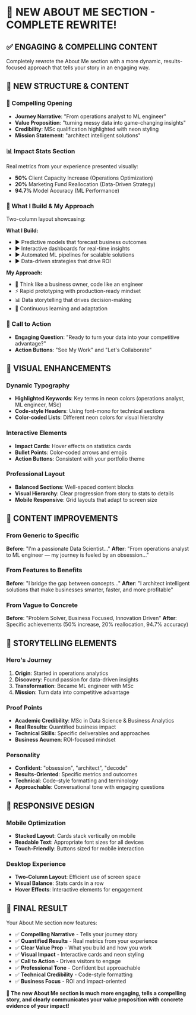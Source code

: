 # 🎨 **NEW ABOUT ME SECTION - COMPLETE REWRITE!**

## ✅ **ENGAGING & COMPELLING CONTENT**

Completely rewrote the About Me section with a more dynamic, results-focused approach that tells your story in an engaging way.

## 🚀 **NEW STRUCTURE & CONTENT**

### **🎯 Compelling Opening**
- **Journey Narrative**: "From operations analyst to ML engineer"
- **Value Proposition**: "turning messy data into game-changing insights"
- **Credibility**: MSc qualification highlighted with neon styling
- **Mission Statement**: "architect intelligent solutions"

### **📊 Impact Stats Section**
Real metrics from your experience presented visually:
- **50%** Client Capacity Increase (Operations Optimization)
- **20%** Marketing Fund Reallocation (Data-Driven Strategy)  
- **94.7%** Model Accuracy (ML Performance)

### **💼 What I Build & My Approach**
Two-column layout showcasing:

**What I Build:**
- ▶ Predictive models that forecast business outcomes
- ▶ Interactive dashboards for real-time insights
- ▶ Automated ML pipelines for scalable solutions
- ▶ Data-driven strategies that drive ROI

**My Approach:**
- 🧠 Think like a business owner, code like an engineer
- ⚡ Rapid prototyping with production-ready mindset
- 📊 Data storytelling that drives decision-making
- 🚀 Continuous learning and adaptation

### **🎯 Call to Action**
- **Engaging Question**: "Ready to turn your data into your competitive advantage?"
- **Action Buttons**: "See My Work" and "Let's Collaborate"

## 🎨 **VISUAL ENHANCEMENTS**

### **Dynamic Typography**
- **Highlighted Keywords**: Key terms in neon colors (operations analyst, ML engineer, MSc)
- **Code-style Headers**: Using font-mono for technical sections
- **Color-coded Lists**: Different neon colors for visual hierarchy

### **Interactive Elements**
- **Impact Cards**: Hover effects on statistics cards
- **Bullet Points**: Color-coded arrows and emojis
- **Action Buttons**: Consistent with your portfolio theme

### **Professional Layout**
- **Balanced Sections**: Well-spaced content blocks
- **Visual Hierarchy**: Clear progression from story to stats to details
- **Mobile Responsive**: Grid layouts that adapt to screen size

## 🌟 **CONTENT IMPROVEMENTS**

### **From Generic to Specific**
**Before**: "I'm a passionate Data Scientist..."
**After**: "From operations analyst to ML engineer — my journey is fueled by an obsession..."

### **From Features to Benefits**
**Before**: "I bridge the gap between concepts..."
**After**: "I architect intelligent solutions that make businesses smarter, faster, and more profitable"

### **From Vague to Concrete**
**Before**: "Problem Solver, Business Focused, Innovation Driven"
**After**: Specific achievements (50% increase, 20% reallocation, 94.7% accuracy)

## 🎯 **STORYTELLING ELEMENTS**

### **Hero's Journey**
1. **Origin**: Started in operations analytics
2. **Discovery**: Found passion for data-driven insights
3. **Transformation**: Became ML engineer with MSc
4. **Mission**: Turn data into competitive advantage

### **Proof Points**
- **Academic Credibility**: MSc in Data Science & Business Analytics
- **Real Results**: Quantified business impact
- **Technical Skills**: Specific deliverables and approaches
- **Business Acumen**: ROI-focused mindset

### **Personality**
- **Confident**: "obsession", "architect", "decode"
- **Results-Oriented**: Specific metrics and outcomes
- **Technical**: Code-style formatting and terminology
- **Approachable**: Conversational tone with engaging questions

## 📱 **RESPONSIVE DESIGN**

### **Mobile Optimization**
- **Stacked Layout**: Cards stack vertically on mobile
- **Readable Text**: Appropriate font sizes for all devices
- **Touch-Friendly**: Buttons sized for mobile interaction

### **Desktop Experience**
- **Two-Column Layout**: Efficient use of screen space
- **Visual Balance**: Stats cards in a row
- **Hover Effects**: Interactive elements for engagement

## 🎉 **FINAL RESULT**

Your About Me section now features:
- ✅ **Compelling Narrative** - Tells your journey story
- ✅ **Quantified Results** - Real metrics from your experience
- ✅ **Clear Value Prop** - What you build and how you work
- ✅ **Visual Impact** - Interactive cards and neon styling
- ✅ **Call to Action** - Drives visitors to engage
- ✅ **Professional Tone** - Confident but approachable
- ✅ **Technical Credibility** - Code-style formatting
- ✅ **Business Focus** - ROI and impact-oriented

**🌟 The new About Me section is much more engaging, tells a compelling story, and clearly communicates your value proposition with concrete evidence of your impact!**
